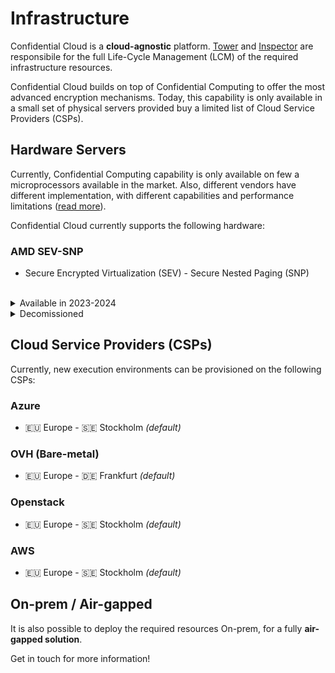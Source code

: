 # Infrastructure

Confidential Cloud is a **cloud-agnostic** platform. [Tower](architecture.md#tower) and [Inspector](architecture.md#inspector) are responsibile for the full Life-Cycle Management (LCM) of the required infrastructure resources.

Confidential Cloud builds on top of Confidential Computing to offer the most advanced encryption mechanisms. Today, this capability is only available in a small set of physical servers provided buy a limited list of Cloud Service Providers (CSPs).

## Hardware Servers

Currently, Confidential Computing capability is only available on few a microprocessors available in the market.
Also, different vendors have different implementation, with different capabilities and performance limitations ([read more](https://www.canarybit.eu/comparing-confidential-computing-platforms/)).

Confidential Cloud currently supports the following hardware:

### AMD SEV-SNP

- Secure Encrypted Virtualization (SEV) - Secure Nested Paging (SNP)

<br>

<details closed>
<summary>Available in 2023-2024</summary>
<br>ARM Confidential Compute Architecture (CCA).
<br>&nbsp;
<br>IBM Protected Execution Facility (PEF).
<br>&nbsp;
<br>Intel® Trust Domain Extensions (TDX).
<br>&nbsp;
</details>

<details closed>
<summary>Decomissioned</summary>
<br>Intel® Software Guard Extension (SGX)
<br>&nbsp;
</details>

## Cloud Service Providers (CSPs)

Currently, new execution environments can be provisioned on the following CSPs:

### Azure

- 🇪🇺 Europe - 🇸🇪 Stockholm _(default)_

### OVH (Bare-metal)

- 🇪🇺 Europe - 🇩🇪 Frankfurt _(default)_

### Openstack

- 🇪🇺 Europe - 🇸🇪 Stockholm _(default)_

### AWS

- 🇪🇺 Europe - 🇸🇪 Stockholm _(default)_

## On-prem / Air-gapped

It is also possible to deploy the required resources On-prem, for a fully **air-gapped solution**.

Get in touch for more information!
